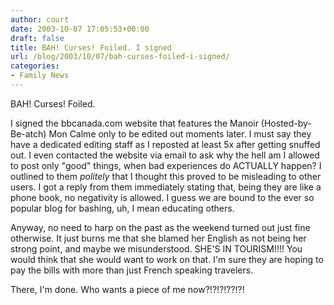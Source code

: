 ```yaml
---
author: court
date: 2003-10-07 17:05:53+00:00
draft: false
title: BAH! Curses! Foiled. I signed
url: /blog/2003/10/07/bah-curses-foiled-i-signed/
categories:
- Family News
---
```


BAH!  Curses!  Foiled.

I signed the bbcanada.com website that features the Manoir (Hosted-by-Be-atch) Mon Calme only to be edited out moments later.  I must say they have a dedicated editing staff as I reposted at least 5x after getting snuffed out.  I even contacted the website via email to ask why the hell am I allowed to post only "good" things, when bad experiences do ACTUALLY happen?  I outlined to them _politely_ that I thought this proved to be misleading to other users.  I got a reply from them immediately stating that, being they are like a phone book, no negativity is allowed.  I guess we are bound to the ever so popular blog for bashing, uh, I mean educating others.

Anyway, no need to harp on the past as the weekend turned out just fine otherwise.  It just burns me that she blamed her English as not being her strong point, and maybe we misunderstood.  SHE'S IN TOURISM!!!!  You would think that she would want to work on that.  I'm sure they are hoping to pay the bills with more than just French speaking travelers.

There, I'm done.  Who wants a piece of me now?!?!?!??!?!
